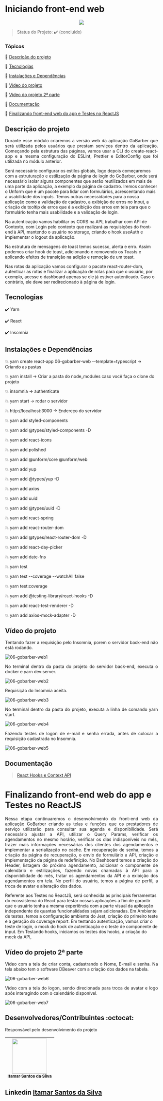 <h1>Iniciando front-end web</h1>

<p align="center">
  <img src="https://img.shields.io/static/v1?label=Linguagem&message=react.JS&color=blue&style=for-the-badge&logo=REACTJS"/>
</p>

> Status do Projeto: :heavy_check_mark: (concluido)
### Tópicos

:small_blue_diamond: [Descrição do projeto](#descrição-do-projeto)

:small_blue_diamond: [Tecnologias](#tecnologias)

:small_blue_diamond: [Instalações e Dependências](#instalações-e-dependências)

:small_blue_diamond: [Vídeo do projeto](#vídeo-do-projeto)

:small_blue_diamond: [Vídeo do projeto 2ª parte](#vídeo-do-projeto-2ª-parte)

:small_blue_diamond: [Documentação](#documentação)

:small_blue_diamond: [Finalizando front-end web do app e Testes no ReactJS](#finalizando-front-end-web-do-app-e-testes-no-reactjs)

## Descrição do projeto

<p align="justify">
Durante esse módulo criaremos a versão web da aplicação GoBarber que será utilizada pelos usuários que prestam serviços dentro da aplicação.
Começando pela estrutura das páginas, vamos usar a CLI do create-react-app e a mesma configuração do ESLint, Prettier e EditorConfig que foi utilizada no módulo anterior.

Será necessário configurar os estilos globais, logo depois começaremos com a estruturação e estilização da página de login do GoBarber, onde será necessário isolar alguns componentes que serão reutilizados em mais de uma parte da aplicação, a exemplo da página de cadastro. Iremos conhecer o Unform que é um pacote para lidar com formulários, acrescentando mais a usabilidade dos inputs. Temos outras necessidades para a nossa aplicação como a validação de cadastro, a exibição de erros no Input, a criação de tooltip de erros que é a exibição dos erros em tela para que o formulário tenha mais usabilidade e a validação de login.

Na autenticação vamos habilitar os CORS na API, trabalhar com API de Contexto, com Login pelo contexto que realizará as requisições do front-end à API, mantendo o usuário no storage, criando o hook useAuth e implementar o logout da aplicação.

Na estrutura de mensagens de toast temos sucesso, alerta e erro. Assim podemos criar hook de toast, adicionando e removendo os Toasts e aplicando efeitos de transição na adição e remoção de um toast.

Nas rotas da aplicação vamos configurar o pacote react-router-dom, autenticar as rotas e finalizar a aplicação de rotas para que o usuário, por exemplo, acesse o dashboard apenas se ele já estiver autenticado. Caso o contrário, ele deve ser redirecionado à página de login.
</p>

## Tecnologias

:heavy_check_mark: Yarn

:heavy_check_mark: React

:heavy_check_mark: Insomnia

## Instalações e Dependências

:boom: yarn create react-app 06-gobarber-web --template=typescript -> Criando as pastas

:boom: yarn install -> Criar a pasta do node_modules caso você faça o clone do projeto

:boom: insomnia → authenticate

:boom: yarn start -> rodar o servidor

:boom: http://localhost:3000 -> Endereço do servidor

:boom: yarn add styled-components

:boom: yarn add @types/styled-components -D

:boom: yarn add react-icons

:boom: yarn add polished

:boom: yarn add @unform/core @unform/web

:boom: yarn add yup

:boom: yarn add @types/yup -D

:boom: yarn add axios

:boom: yarn add uuid

:boom: yarn add @types/uuid -D

:boom: yarn add react-spring

:boom: yarn add react-router-dom

:boom: yarn add @types/react-router-dom -D

:boom: yarn add react-day-picker

:boom: yarn add date-fns

:boom: yarn test

:boom: yarn test --coverage --watchAll false

:boom: yarn test:coverage

:boom: yarn add @testing-library/react-hooks -D

:boom: yarn add react-test-renderer -D

:boom: yarn add axios-mock-adapter -D
## Vídeo do projeto

<p align="justify">
Tentando fazer a requisição pelo Insomnia, porem o servidor back-end não está rodando.
</p>

![06-gobarber-web1](https://user-images.githubusercontent.com/54650669/110325510-3272d180-7ff6-11eb-8ff0-a0bc9f83e85c.gif)

<p align="justify">
No terminal dentro da pasta do projeto do servidor back-end, executa o docker e yarn dev:server.
</p>

![06-gobarber-web2](https://user-images.githubusercontent.com/54650669/110325668-60581600-7ff6-11eb-8a33-518a0d7b10b7.gif)

<p align="justify">
Requisição do Insomnia aceita.
</p>

![06-gobarber-web3](https://user-images.githubusercontent.com/54650669/110328620-53d5bc80-7ffa-11eb-929d-c7a04962c5f2.png)

<p align="justify">
No terminal dentro da pasta do projeto, executa a linha de comando yarn start.<br>
</p>

![06-gobarber-web4](https://user-images.githubusercontent.com/54650669/110325833-98f7ef80-7ff6-11eb-95d7-b1a2dc0a60b3.png)

<p align="justify">
Fazendo testes de logon de e-mail e senha errada, antes de colocar a requisição cadastrada no Insomnia.
</p>

![06-gobarber-web5](https://user-images.githubusercontent.com/54650669/110325901-b3ca6400-7ff6-11eb-8f5a-21e7d408c030.gif)

## Documentação

> <a href="https://www.notion.so/React-Hooks-e-Context-API-c2effc37567442adbfa36bbc4cd94d9c" target="_blank">React Hooks e Context API</a>

## <h1>Finalizando front-end web do app e Testes no ReactJS</h1>

<p align="justify">
  Nessa etapa continuaremos o desenvolvimento do front-end web da aplicação GoBarber criando as telas e funções que os prestadores de serviço utilizarão para consultar sua agenda e disponibilidade. Será necessário ajustar a API, utilizar o Query Params, verificar os agendamentos no mesmo horário, verificar os dias indisponíveis no mês, trazer mais informações necessárias dos clientes dos agendamentos e implementar a serialização no cache.
  Em recuperação de senha, temos a criação da página de recuperação, o envio de formulário a API, criação e implementação da página de redefinição.
  No Dashboard temos a criação do Header, listagem do próximo agendamento, adicionar o componente de calendário e estilizações, fazendo novas chamadas à API para a disponibilidade do mês, tratar os agendamentos da API e a exibição dos agendamentos em tela.
  No perfil do usuário, temos a página de perfil, a troca de avatar e alteração dos dados.

  Referente aos Testes no ReactJS, será conhecida as principais ferramentas do ecossistema do React para testar nossas aplicações a fim de garantir que o usuário tenha a mesma experiência com a parte visual da aplicação independente de quantas funcionalidades sejam adicionadas. Em Ambiente de testes, temos a configuração ambiente do Jest, criação do primeiro teste e a geração do coverage report. Em testando autenticação, vamos criar o teste de login, o mock do hook de autenticação e o teste de componente de input. Em Testando hooks, iniciamos os testes dos hooks, a criação do mock da API,
</p>

## Vídeo do projeto 2ª parte

<p align="justify">
Vídeo com a tela de criar conta, cadastrando o Nome, E-mail e senha. Na tela abaixo tem o software DBeaver com a criação dos dados na tabela.
</p>

![06-gobarber-web6](https://user-images.githubusercontent.com/54650669/110554065-dd7bac00-8118-11eb-96ef-2b0670ac9aa2.gif)

<p align="justify">
Vídeo com a tela do logon, sendo direcionada para troca de avatar e logo após interagindo com o calendário disponível.
</p>

![06-gobarber-web7](https://user-images.githubusercontent.com/54650669/110554159-fdab6b00-8118-11eb-8c53-aa757175d7f7.gif)

## Desenvolvedores/Contribuintes :octocat:

Responsável pelo desenvolvimento do projeto

| [<img src="https://avatars0.githubusercontent.com/u/54650669?s=460&u=256c0c28b9d5560d21d734ceedb09439a7521cc2&v=4" width=115><br><sub>Itamar Santos da Silva</sub>](https://github.com/itamar1986) |
| :---: |

## Linkedin <a href="https://www.linkedin.com/in/itamar-santos-da-silva-463b0a176" target="_blank"> Itamar Santos da Silva</a>
